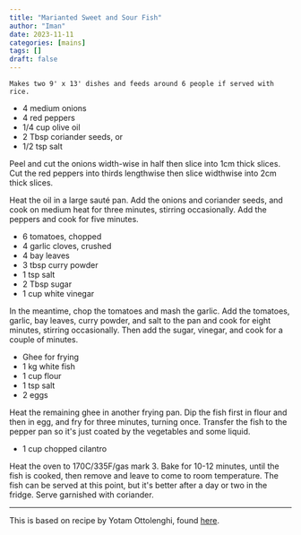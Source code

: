 ```yaml
---
title: "Marianted Sweet and Sour Fish"
author: "Iman"
date: 2023-11-11
categories: [mains]
tags: []
draft: false
---
```


`Makes two 9' x 13' dishes and feeds around 6 people if served with rice.`

- 4 medium onions
- 4 red peppers
- 1/4 cup olive oil
- 2 Tbsp coriander seeds, or
- 1/2 tsp salt

Peel and cut the onions width-wise in half then slice into 1cm thick slices. Cut the red peppers into thirds lengthwise then slice widthwise into 2cm thick slices.

Heat the oil in a large sauté pan. Add the onions and coriander seeds, and cook on medium heat for three minutes, stirring occasionally. Add the peppers and cook for five minutes.

- 6 tomatoes, chopped
- 4 garlic cloves, crushed
- 4 bay leaves
- 3 tbsp curry powder
- 1 tsp salt
- 2 Tbsp sugar
- 1 cup white vinegar

In the meantime, chop the tomatoes and mash the garlic. Add the tomatoes, garlic, bay leaves, curry powder, and salt to the pan and cook for eight minutes, stirring occasionally. Then add the sugar, vinegar, and cook for a couple of minutes.

- Ghee for frying
- 1 kg white fish
- 1 cup flour
- 1 tsp salt
- 2 eggs

Heat the remaining ghee in another frying pan. Dip the fish first in flour and then in egg, and fry for three minutes, turning once. Transfer the fish to the pepper pan so it's just coated by the vegetables and some liquid.

- 1 cup chopped cilantro

Heat the oven to 170C/335F/gas mark 3. Bake for 10-12 minutes, until the fish is cooked, then remove and leave to come to room temperature. The fish can be served at this point, but it's better after a day or two in the fridge. Serve garnished with coriander.

---

This is based on recipe by Yotam Ottolenghi, found [here](https://www.theguardian.com/lifeandstyle/2011/sep/23/marinated-fish-rice-salad-recipes).
